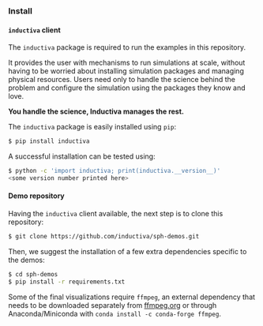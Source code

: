### Install

#### `inductiva` client

The `inductiva` package is required to run the examples in this repository.

It provides the user with mechanisms to run simulations at scale, without
having to be worried about installing simulation packages and managing
physical resources. Users need only to handle the science behind the problem
and configure the simulation using the packages they know and love.

**You handle the science, Inductiva manages the rest.**

The `inductiva` package is easily installed using `pip`:

```bash
$ pip install inductiva
```

A successful installation can be tested using:

```bash
$ python -c 'import inductiva; print(inductiva.__version__)'
<some version number printed here> 
```

#### Demo repository

Having the `inductiva` client available, the next step is to clone this repository:

```bash
$ git clone https://github.com/inductiva/sph-demos.git
```

Then, we suggest the installation of a few extra dependencies specific to the demos:

```bash
$ cd sph-demos
$ pip install -r requirements.txt
```

Some of the final visualizations require `ffmpeg`, an external dependency that needs
to be downloaded separately from [ffmpeg.org](https://ffmpeg.org/download.html) or
through Anaconda/Miniconda with `conda install -c conda-forge ffmpeg`.
